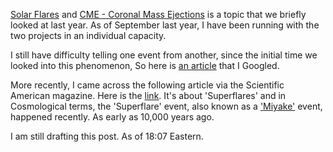 [Solar Flares](https://en.wikipedia.org/wiki/Solar_flare) and [CME - Coronal Mass Ejections](https://en.wikipedia.org/wiki/Coronal_mass_ejection) is a topic that we briefly looked at last year. As of September last year, I have been running with the two projects in an individual capacity.

I still have difficulty telling one event from another, since the initial time we looked into this phenomenon,  So here is [an article](https://phys.org/news/2014-09-difference-cmes-solar-flares.html) that I Googled. 

More recently, I came across the following article via the Scientific American magazine. Here is the [link](https://www.scientificamerican.com/article/solar-superflares-rocked-earth-less-than-10-000-years-ago-and-could-strike-again/). It's about 'Superflares' and in Cosmological terms, the 'Superflare' event, also known as a ['Miyake'](https://en.wikipedia.org/wiki/774%E2%80%93775_carbon-14_spike) event, happened recently. As early as 10,000 years ago. 

I am still drafting this post. As of 18:07 Eastern.
